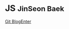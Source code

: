 <!-- _coverpage.md -->


# JS <small>JinSeon Baek</small>

<!-- background image
![](_asset/python.png) -->


[Git Blog](https://mse1163.github.io)[Enter](/ML/머신러닝.md)


<!-- background color -->
<!-- ![color](#fcb69f) -->